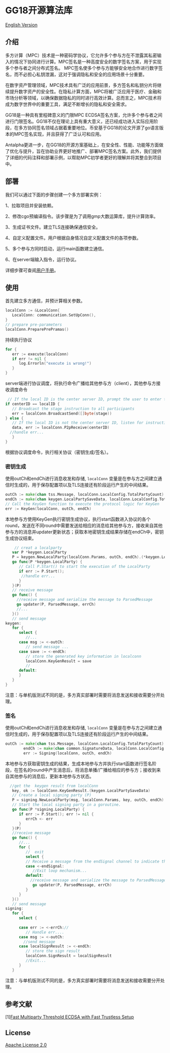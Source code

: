 # GG18开源算法库

[English Version](https://github.com/antalpha-com/MPC_ECDSA_GG18#readme)

## 介绍

多方计算（MPC）技术是一种密码学协议，它允许多个参与方在不泄露其私密输入的情况下协同进行计算。MPC签名是一种高度安全的数字签名方案，用于实现多个参与者之间分布式签名。 MPC签名使多个参与方能够安全地合作进行数字签名，而不必担心私钥泄漏，这对于强调隐私和安全的应用场景十分重要。

在数字资产管理领域，MPC技术具有广泛的应用前景，多方签名和私钥分片将继续提升数字资产的安全性。在隐私计算方面，MPC将被广泛应用于医疗、金融和市场分析等领域，以确保数据隐私的同时进行高效计算。总而言之，MPC技术将成为数字世界中的重要工具，满足不断增长的隐私和安全需求。

GG18是一种具有里程碑意义的门限MPC ECDSA签名方案，允许多个参与者之间进行门限签名。GG18不仅在理论上具有重大意义，还已经成功进入实际应用阶段，在多方协同签名领域占据着重要地位。币安基于GG18的论文开源了go语言版本的MPC签名实现，并且获得了广泛认可和应用。

Antalpha更进一步，在GG18的开源方案基础上，在安全性、性能、功能等方面做了优化与提升，旨在协助业界更好地推广、部署MPC签名方案。此外，我们提供了详细的代码注释和部署示例，以帮助MPC初学者更好的理解并将其整合到项目中。

## 部署

我们可以通过下面的步骤创建一个多方部署实例：

1、拉取项目并安装依赖。

2、修改cgo预编译指令。该步骤是为了调用gmp大数运算库，提升计算效率。

3、生成证书文件。建立TLS连接确保通信安全。

4、自定义配置文件。用户根据自身情况自定义配置文件的各项参数。

5、多个参与方同时启动，运行main函数建立通信。

6、在server端输入指令，运行协议。

详细步骤可查阅[用户手册](https://github.com/antalpha-com/MPC_ECDSA_GG18/blob/master/doc/用户手册gg18.md)。

## 使用

首先建立多方通信，并预计算相关参数。

```go
localConn := &LocalConn{
   LocalConn: communication.SetUpConn(),
}
// prepare pre-parameters
localConn.PreparePrePramas()
```

持续执行协议

```go
for {
   err := execute(localConn)
   if err != nil {
      log.Errorln("execute is wrong!")
   }
}
```

server端进行协议调度，将执行命令广播给其他参与方（client），其他参与方接收调度命令

```go
 // If the local ID is the center server ID, prompt the user to enter the stage of the protocol.
if centerID == localID {
   // Broadcast the stage instruction to all participants
   err = localConn.BroadcastSend([]byte(stage))
} else {
   // If the local ID is not the center server ID, listen for instructions from the center server.
   data, err := localConn.P2pReceive(centerID)
  //handle err...
   }
}
```

根据协议调度命令，执行相关协议（密钥生成/签名）。

### 密钥生成

使用outCh和endCh进行消息收发和存储, `localConn` 变量是在参与方之间建立通信时生成的，用于保存配置项以及TLS连接还有阶段运行产生的中间结果。

```go
outCh := make(chan tss.Message, localConn.LocalConfig.TotalPartyCount)
endCh := make(chan keygen.LocalPartySaveData, localConn.LocalConfig.TotalPartyCount)
// Call the KeyGen function to execute the protocol logic for KeyGen
err := KeyGen(localConn, outCh, endCh)
```

本地参与方使用KeyGen执行密钥生成协议，执行start函数进入协议的各个round，发送在不同round中需要发送给相应的消息给其他参与方，接收来自其他参与方的消息并updater更新状态；获取本地密钥生成结果存储在endCh中，密钥生成协议结束。

```go
    // creat a localparty
   var P *keygen.LocalParty
   P = keygen.NewLocalParty(localConn.Params, outCh, endCh).(*keygen.LocalParty)
   go func(P *keygen.LocalParty) {
      // Call P.Start() to start the execution of the LocalParty
      if err := P.Start(); 
       //handle err...
      }
   }(P)
   // receive message
   go func() {
     //receive message and serialize the message to ParsedMessage
     go updater(P, ParsedMessage, errCh)
     //...
   }()
   // send message
keygen:
   for {
      select {
         //...
      case msg := <-outCh:
         // send message ...
      case save := <-endCh: 
         // store the generated key information in localconn
         localConn.KeyGenResult = save
         //
      default:
      }
   }
}
```

注意：与单机版测试不同的是，多方真实部署时需要将消息发送和接收需要分开处理。

### 签名

使用outCh和endCh进行消息收发和存储, `localConn` 变量是在参与方之间建立通信时生成的，用于保存配置项以及TLS连接还有阶段运行产生的中间结果。

```go
outCh := make(chan tss.Message, localConn.LocalConfig.TotalPartyCount)
		endCh := make(chan common.SignatureData, localConn.LocalConfig.TotalPartyCount)
		err := Signing(localConn, outCh, endCh)
```

本地参与方获取密钥生成的结果，生成本地参与方并执行start函数进行签名阶段，在签名的round中产生消息后，将消息单播/广播给相应的参与方；接收到来自其他参与的消息后，更新本地参与方状态。

```go
  //get the  keygen result from localConn
   key, ok := localConn.KeyGenResult.(keygen.LocalPartySaveData)
   // Create a local signing party (P)
   P = signing.NewLocalParty(msg, localConn.Params, key, outCh, endCh).(*signing.LocalParty)
   // Start the local signing party in a goroutine.
   go func(P *signing.LocalParty) {
      if err := P.Start(); err != nil {
         errCh <- err
      }
   }(P)
   //receive message
   go func() {
      //...
      for {
         //  exit
         select {
         // Receive a message from the endSignal channel to indicate that the function has finished.
         case <-endSignal:
            //Exit loop mechanism...
         default:
           //receive message and serialize the message to ParsedMessage
            go updater(P, ParsedMessage, errCh)
         }
      }
   }()
   // send message 
signing:
   for {
      select {
      
      case err := <-errCh://
         // Handle err....
      case msg := <-outCh:
        //send message
      case localSignResult := <-endCh:
         // store the sign result
         localConn.SignResult = localSignResult
         //Exit...
      }
   }
```

注意：与单机版测试不同的是，多方真实部署时需要将消息发送和接收需要分开处理。

## 参考文献

\[1\][Fast Multiparty Threshold ECDSA with Fast Trustless Setup]( https://eprint.iacr.org/2019/114.pdf)

## License

[Apache License 2.0](https://github.com/antalpha-com/MPC_ECDSA_GG18/blob/master/LICENSE)